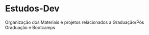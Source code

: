 # Estudos-Dev
Organização dos Materiais e projetos relacionados a Graduação/Pós Graduação e Bootcamps
